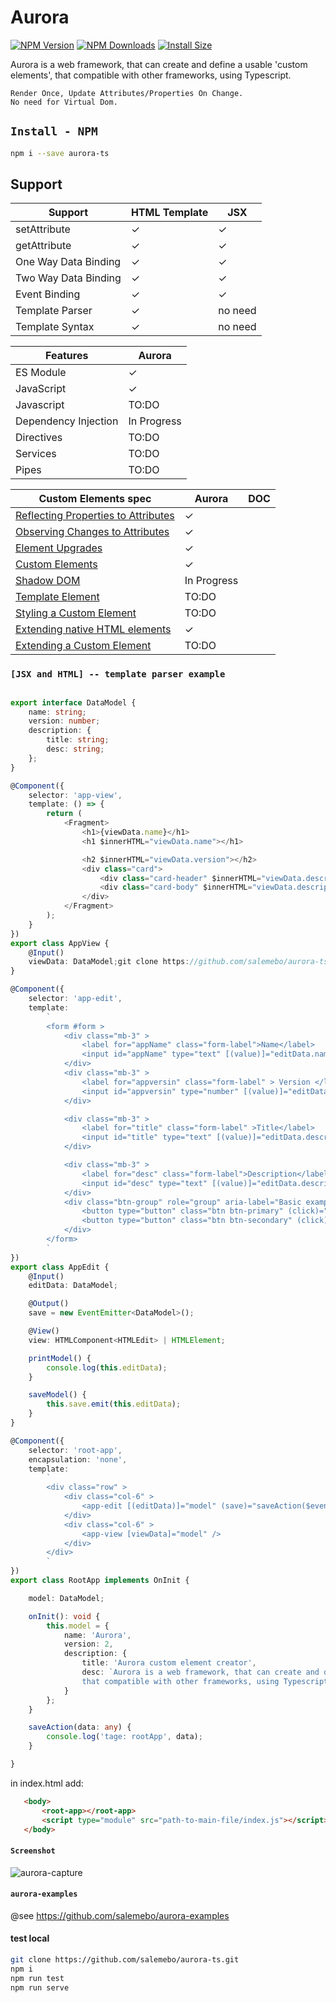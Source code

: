 # Aurora

[![NPM Version][npm-image]][npm-url]
[![NPM Downloads][downloads-image]][downloads-url]
[![Install Size][badge-size]][badge-size]

[npm-image]: https://img.shields.io/npm/v/aurora-ts.svg
[npm-url]: https://npmjs.org/package/aurora-ts
[downloads-image]: https://img.shields.io/npm/dm/aurora-ts.svg
[downloads-url]: https://npmjs.org/package/aurora-ts
[badge-size]: https://packagephobia.now.sh/badge?p=aurora-ts

Aurora is a web framework, that can create and define a usable 'custom elements', that compatible with other frameworks, using Typescript.

```text
Render Once, Update Attributes/Properties On Change.
No need for Virtual Dom.
```

## `Install - NPM`

``` bash
npm i --save aurora-ts
```

## Support

| Support | HTML Template| JSX |
| -------------------- | - | - |
| setAttribute | ✓ | ✓ |
| getAttribute | ✓ | ✓ |
| One Way Data Binding | ✓ | ✓ |
| Two Way Data Binding | ✓ | ✓ |
| Event Binding | ✓ | ✓ |
| Template Parser | ✓ | no need |
| Template Syntax | ✓ | no need |

| Features | Aurora |
| ------- | ------- |
| ES Module | ✓ |
| JavaScript | ✓ |
| Javascript | TO:DO |
| Dependency Injection |  In Progress |
| Directives | TO:DO |
| Services | TO:DO |
| Pipes | TO:DO |

| Custom Elements spec | Aurora | DOC |
| ------- | ------- | - |
| [Reflecting Properties to Attributes][attr-props] | ✓ |
| [Observing Changes to Attributes][observ-attr] | ✓ |
| [Element Upgrades][elem-upgrd] | ✓ |
| [Custom Elements][custom]  | ✓ |
| [Shadow DOM][shadow] |  In Progress |
| [Template Element][template]| TO:DO |
| [Styling a Custom Element][style] | TO:DO |
| [Extending native HTML elements][extend-native] | ✓ |
| [Extending a Custom Element][extend-custom] | TO:DO |

[attr-props]: https://developers.google.com/web/fundamentals/web-components/customelements#reflectattr
[observ-attr]: https://developers.google.com/web/fundamentals/web-components/customelements#attrchanges
[elem-upgrd]: https://developers.google.com/web/fundamentals/web-components/customelements#upgrades
[custom]: https://developers.google.com/web/fundamentals/web-components/customelements
[shadow]: https://developers.google.com/web/fundamentals/web-components/customelements#shadowdom
[template]: https://developers.google.com/web/fundamentals/web-components/customelements#fromtemplate
[style]: https://developers.google.com/web/fundamentals/web-components/customelements#styling
[extend-custom]: https://developers.google.com/web/fundamentals/web-components/customelements#extendcustomeel
[extend-native]: https://developers.google.com/web/fundamentals/web-components/customelements#extendhtml

### `[JSX and HTML] -- template parser example`

``` typescript

export interface DataModel {
    name: string;
    version: number;
    description: {
        title: string;
        desc: string;
    };
}

@Component({
    selector: 'app-view',
    template: () => {
        return (
            <Fragment>
                <h1>{viewData.name}</h1>
                <h1 $innerHTML="viewData.name"></h1>

                <h2 $innerHTML="viewData.version"></h2>
                <div class="card">
                    <div class="card-header" $innerHTML="viewData.description.title"></div>
                    <div class="card-body" $innerHTML="viewData.description.desc" ></div>
                </div>
            </Fragment>
        );
    }
})
export class AppView {
    @Input()
    viewData: DataModel;git clone https://github.com/salemebo/aurora-ts.git
}

@Component({
    selector: 'app-edit',
    template:
        `
        <form #form >
            <div class="mb-3" >
                <label for="appName" class="form-label">Name</label>
                <input id="appName" type="text" [(value)]="editData.name"/>
            </div>
            <div class="mb-3" >
                <label for="appversin" class="form-label" > Version </label>
                <input id="appversin" type="number" [(value)]="editData.version"/>
            </div>

            <div class="mb-3" >
                <label for="title" class="form-label" >Title</label>
                <input id="title" type="text" [(value)]="editData.description.title"/>
            </div>

            <div class="mb-3" >
                <label for="desc" class="form-label">Description</label>
                <input id="desc" type="text" [(value)]="editData.description.desc"/>
            </div>
            <div class="btn-group" role="group" aria-label="Basic example" >
                <button type="button" class="btn btn-primary" (click)="printModel()">Print</button>
                <button type="button" class="btn btn-secondary" (click)="saveModel()">Save</button>
            </div>
        </form>
        `
})
export class AppEdit {
    @Input()
    editData: DataModel;

    @Output()
    save = new EventEmitter<DataModel>();

    @View()
    view: HTMLComponent<HTMLEdit> | HTMLElement;

    printModel() {
        console.log(this.editData);
    }

    saveModel() {
        this.save.emit(this.editData);
    }
}

@Component({
    selector: 'root-app',
    encapsulation: 'none',
    template:
        `
        <div class="row" >
            <div class="col-6" >
                <app-edit [(editData)]="model" (save)="saveAction($event)" />
            </div>
            <div class="col-6" >
                <app-view [viewData]="model" />
            </div>
        </div>
        `
})
export class RootApp implements OnInit {

    model: DataModel;

    onInit(): void {
        this.model = {
            name: 'Aurora',
            version: 2,
            description: {
                title: 'Aurora custom element creator',
                desc: `Aurora is a web framework, that can create and define a usable 'custom elements',
                that compatible with other frameworks, using Typescript`
            }
        };
    }

    saveAction(data: any) {
        console.log('tage: rootApp', data);
    }

}
```

in index.html add:

 ```html
    <body>
        <root-app></root-app>
        <script type="module" src="path-to-main-file/index.js"></script>
    </body>
 ```

#### `Screenshot`

 ![aurora-capture](https://github.com/salemebo/aurora-ts/raw/master/.img/aurora-capture.gif)

#### `aurora-examples`

 @see <https://github.com/salemebo/aurora-examples>

#### test local

```bash
git clone https://github.com/salemebo/aurora-ts.git
npm i
npm run test
npm run serve
```
